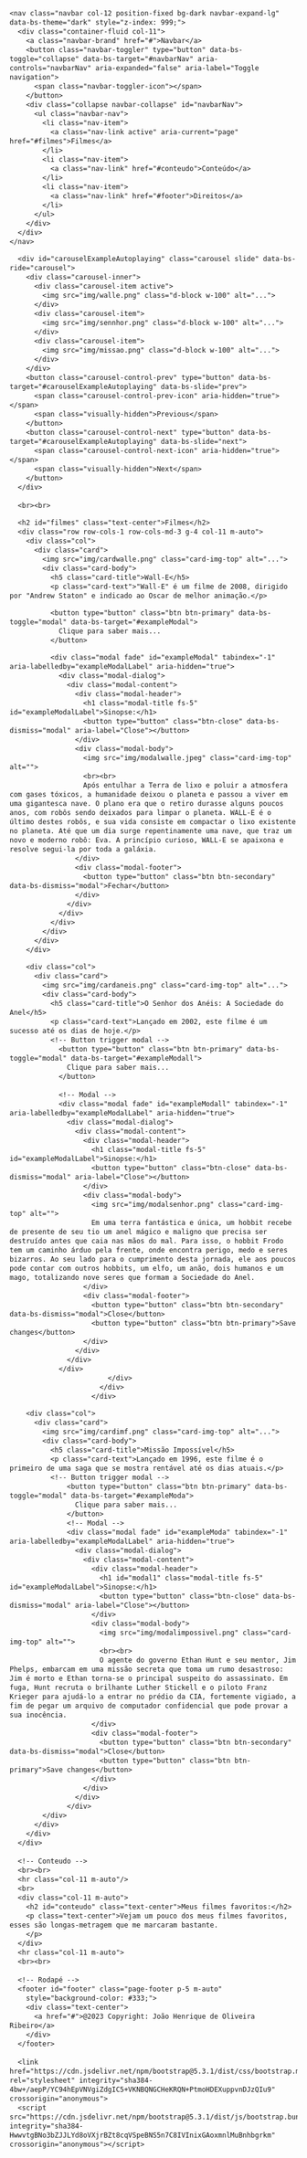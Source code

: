 <!DOCTYPE html>
<html lang="en">
<head>
    <meta charset="UTF-8">
    <meta name="viewport" content="width=device-width, initial-scale=1.0">
    <title>Filmes</title>
    <link rel="icon" href="img/icon.png">
</head>
<body>

<!--NavBar-->
    <nav class="navbar col-12 position-fixed bg-dark navbar-expand-lg" data-bs-theme="dark" style="z-index: 999;">
      <div class="container-fluid col-11">
        <a class="navbar-brand" href="#">Navbar</a>
        <button class="navbar-toggler" type="button" data-bs-toggle="collapse" data-bs-target="#navbarNav" aria-controls="navbarNav" aria-expanded="false" aria-label="Toggle navigation">
          <span class="navbar-toggler-icon"></span>
        </button>
        <div class="collapse navbar-collapse" id="navbarNav">
          <ul class="navbar-nav">
            <li class="nav-item">
              <a class="nav-link active" aria-current="page" href="#filmes">Filmes</a>
            </li>
            <li class="nav-item">
              <a class="nav-link" href="#conteudo">Conteúdo</a>
            </li>
            <li class="nav-item">
              <a class="nav-link" href="#footer">Direitos</a>
            </li>
          </ul>
        </div>
      </div>
    </nav>

<!-- Carousel -->
      <div id="carouselExampleAutoplaying" class="carousel slide" data-bs-ride="carousel">
        <div class="carousel-inner">
          <div class="carousel-item active">
            <img src="img/walle.png" class="d-block w-100" alt="...">
          </div>
          <div class="carousel-item">
            <img src="img/sennhor.png" class="d-block w-100" alt="...">
          </div>
          <div class="carousel-item">
            <img src="img/missao.png" class="d-block w-100" alt="...">
          </div>
        </div>
        <button class="carousel-control-prev" type="button" data-bs-target="#carouselExampleAutoplaying" data-bs-slide="prev">
          <span class="carousel-control-prev-icon" aria-hidden="true"></span>
          <span class="visually-hidden">Previous</span>
        </button>
        <button class="carousel-control-next" type="button" data-bs-target="#carouselExampleAutoplaying" data-bs-slide="next">
          <span class="carousel-control-next-icon" aria-hidden="true"></span>
          <span class="visually-hidden">Next</span>
        </button>
      </div>

      <br><br>
<!-- Cards -->
<!-- Card 1 -->
      <h2 id="filmes" class="text-center">Filmes</h2>
      <div class="row row-cols-1 row-cols-md-3 g-4 col-11 m-auto">
        <div class="col">
          <div class="card">
            <img src="img/cardwalle.png" class="card-img-top" alt="...">
            <div class="card-body">
              <h5 class="card-title">Wall-E</h5>
              <p class="card-text">"Wall-E" é um filme de 2008, dirigido por "Andrew Staton" e indicado ao Oscar de melhor animação.</p>
<!-- Button trigger modal -->
              <button type="button" class="btn btn-primary" data-bs-toggle="modal" data-bs-target="#exampleModal">
                Clique para saber mais...
              </button>
<!-- Modal -->
              <div class="modal fade" id="exampleModal" tabindex="-1" aria-labelledby="exampleModalLabel" aria-hidden="true">
                <div class="modal-dialog">
                  <div class="modal-content">
                    <div class="modal-header">
                      <h1 class="modal-title fs-5" id="exampleModalLabel">Sinopse:</h1>
                      <button type="button" class="btn-close" data-bs-dismiss="modal" aria-label="Close"></button>
                    </div>
                    <div class="modal-body">
                      <img src="img/modalwalle.jpeg" class="card-img-top" alt="">
                      <br><br>
                      Após entulhar a Terra de lixo e poluir a atmosfera com gases tóxicos, a humanidade deixou o planeta e passou a viver em uma gigantesca nave. O plano era que o retiro durasse alguns poucos anos, com robôs sendo deixados para limpar o planeta. WALL-E é o último destes robôs, e sua vida consiste em compactar o lixo existente no planeta. Até que um dia surge repentinamente uma nave, que traz um novo e moderno robô: Eva. A princípio curioso, WALL-E se apaixona e resolve segui-la por toda a galáxia.
                    </div>
                    <div class="modal-footer">
                      <button type="button" class="btn btn-secondary" data-bs-dismiss="modal">Fechar</button>
                    </div>
                  </div>
                </div>
              </div>
            </div>
          </div>
        </div>

<!-- Card 2 -->
        <div class="col">
          <div class="card">
            <img src="img/cardaneis.png" class="card-img-top" alt="...">
            <div class="card-body">
              <h5 class="card-title">O Senhor dos Anéis: A Sociedade do Anel</h5>
              <p class="card-text">Lançado em 2002, este filme é um sucesso até os dias de hoje.</p>
              <!-- Button trigger modal -->
                <button type="button" class="btn btn-primary" data-bs-toggle="modal" data-bs-target="#exampleModall">
                  Clique para saber mais...
                </button>

                <!-- Modal -->
                <div class="modal fade" id="exampleModall" tabindex="-1" aria-labelledby="exampleModalLabel" aria-hidden="true">
                  <div class="modal-dialog">
                    <div class="modal-content">
                      <div class="modal-header">
                        <h1 class="modal-title fs-5" id="exampleModalLabel">Sinopse:</h1>
                        <button type="button" class="btn-close" data-bs-dismiss="modal" aria-label="Close"></button>
                      </div>
                      <div class="modal-body">
                        <img src="img/modalsenhor.png" class="card-img-top" alt="">
                        Em uma terra fantástica e única, um hobbit recebe de presente de seu tio um anel mágico e maligno que precisa ser destruído antes que caia nas mãos do mal. Para isso, o hobbit Frodo tem um caminho árduo pela frente, onde encontra perigo, medo e seres bizarros. Ao seu lado para o cumprimento desta jornada, ele aos poucos pode contar com outros hobbits, um elfo, um anão, dois humanos e um mago, totalizando nove seres que formam a Sociedade do Anel.
                      </div>
                      <div class="modal-footer">
                        <button type="button" class="btn btn-secondary" data-bs-dismiss="modal">Close</button>
                        <button type="button" class="btn btn-primary">Save changes</button>
                      </div>
                    </div>
                  </div>
                </div>
                            </div>
                          </div>
                        </div>
        

<!-- Card 3 -->
        <div class="col">
          <div class="card">
            <img src="img/cardimf.png" class="card-img-top" alt="...">
            <div class="card-body">
              <h5 class="card-title">Missão Impossível</h5>
              <p class="card-text">Lançado em 1996, este filme é o primeiro de uma saga que se mostra rentável até os dias atuais.</p>
              <!-- Button trigger modal -->
                  <button type="button" class="btn btn-primary" data-bs-toggle="modal" data-bs-target="#exampleModa">
                    Clique para saber mais...
                  </button>
                  <!-- Modal -->
                  <div class="modal fade" id="exampleModa" tabindex="-1" aria-labelledby="exampleModalLabel" aria-hidden="true">
                    <div class="modal-dialog">
                      <div class="modal-content">
                        <div class="modal-header">
                          <h1 id="modal1" class="modal-title fs-5" id="exampleModalLabel">Sinopse:</h1>
                          <button type="button" class="btn-close" data-bs-dismiss="modal" aria-label="Close"></button>
                        </div>
                        <div class="modal-body">
                          <img src="img/modalimpossivel.png" class="card-img-top" alt="">
                          <br><br>
                          O agente do governo Ethan Hunt e seu mentor, Jim Phelps, embarcam em uma missão secreta que toma um rumo desastroso: Jim é morto e Ethan torna-se o principal suspeito do assassinato. Em fuga, Hunt recruta o brilhante Luther Stickell e o piloto Franz Krieger para ajudá-lo a entrar no prédio da CIA, fortemente vigiado, a fim de pegar um arquivo de computador confidencial que pode provar a sua inocência.
                        </div>
                        <div class="modal-footer">
                          <button type="button" class="btn btn-secondary" data-bs-dismiss="modal">Close</button>
                          <button type="button" class="btn btn-primary">Save changes</button>
                        </div>
                      </div>
                    </div>
                  </div>
            </div>
          </div>
        </div>
      </div>

      <!-- Conteudo -->
      <br><br>
      <hr class="col-11 m-auto"/>
      <br>
      <div class="col-11 m-auto">
        <h2 id="conteudo" class="text-center">Meus filmes favoritos:</h2>
        <p class="text-center">Vejam um pouco dos meus filmes favoritos, esses são longas-metragem que me marcaram bastante.
        </p>
      </div>
      <hr class="col-11 m-auto">
      <br><br>

      <!-- Rodapé -->
      <footer id="footer" class="page-footer p-5 m-auto"
        style="background-color: #333;">
        <div class="text-center">
          <a href="#">@2023 Copyright: João Henrique de Oliveira Ribeiro</a>
        </div>
      </footer>

      <link href="https://cdn.jsdelivr.net/npm/bootstrap@5.3.1/dist/css/bootstrap.min.css" rel="stylesheet" integrity="sha384-4bw+/aepP/YC94hEpVNVgiZdgIC5+VKNBQNGCHeKRQN+PtmoHDEXuppvnDJzQIu9" crossorigin="anonymous">
      <script src="https://cdn.jsdelivr.net/npm/bootstrap@5.3.1/dist/js/bootstrap.bundle.min.js" integrity="sha384-HwwvtgBNo3bZJJLYd8oVXjrBZt8cqVSpeBNS5n7C8IVInixGAoxmnlMuBnhbgrkm" crossorigin="anonymous"></script>
</body>
</html>
